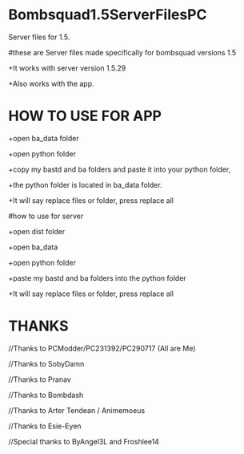 # Bombsquad1.5ServerFilesPC
Server files for 1.5.

#these are Server files made specifically for bombsquad versions 1.5

+It works with server version 1.5.29

+Also works with the app.


# HOW TO USE FOR APP

+open ba_data folder

+open python folder

+copy my bastd and ba folders and paste it into your python folder,

+the python folder is located in ba_data folder.

+It will say replace files or folder, press replace all

#how to use for server

+open dist folder

+open ba_data

+open python folder

+paste my bastd and ba folders into the python folder

+It will say replace files or folder, press replace all

# THANKS

//Thanks to PCModder/PC231392/PC290717 (All are Me)

//Thanks to SobyDamn

//Thanks to Pranav

//Thanks to Bombdash

//Thanks to Arter Tendean / Animemoeus

//Thanks to Esie-Eyen

//Special thanks to ByAngel3L and Froshlee14
